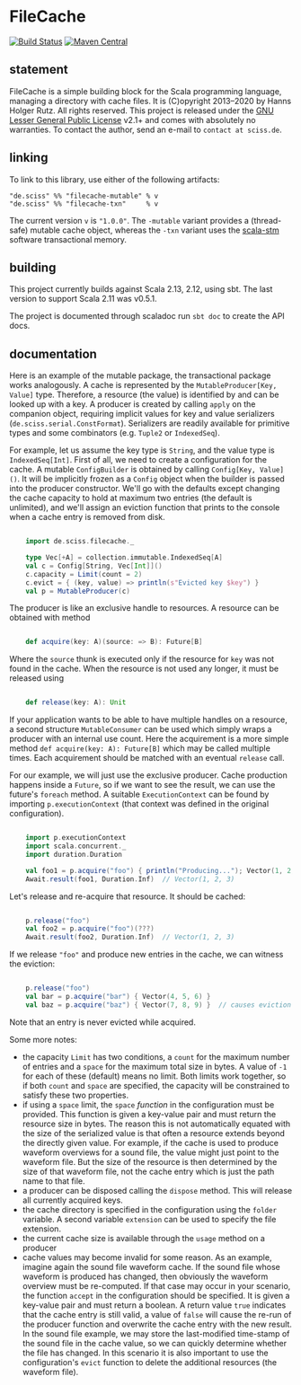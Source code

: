 # FileCache

[![Build Status](https://travis-ci.org/Sciss/FileCache.svg?branch=main)](https://travis-ci.org/Sciss/FileCache)
[![Maven Central](https://maven-badges.herokuapp.com/maven-central/de.sciss/filecache-common_2.13/badge.svg)](https://maven-badges.herokuapp.com/maven-central/de.sciss/filecache-common_2.13)

## statement

FileCache is a simple building block for the Scala programming language, managing a directory with cache files.
It is (C)opyright 2013&ndash;2020 by Hanns Holger Rutz. All rights reserved. This project is released under 
the [GNU Lesser General Public License](https://raw.github.com/Sciss/FileCache/main/LICENSE) v2.1+ and comes with 
absolutely no warranties. To contact the author, send an e-mail to `contact at sciss.de`.

## linking

To link to this library, use either of the following artifacts:

    "de.sciss" %% "filecache-mutable" % v
    "de.sciss" %% "filecache-txn"     % v

The current version `v` is `"1.0.0"`. The `-mutable` variant provides a (thread-safe) mutable cache object, 
whereas the `-txn` variant uses the [scala-stm](https://github.com/nbronson/scala-stm) software transactional memory.

## building

This project currently builds against Scala 2.13, 2.12, using sbt. 
The last version to support Scala 2.11 was v0.5.1.

The project is documented through scaladoc run `sbt doc` to create the API docs.

## documentation

Here is an example of the mutable package, the transactional package works analogously. A cache is represented by 
the `MutableProducer[Key, Value]` type. Therefore, a resource (the value) is identified by and can be looked up with 
a key. A producer is created by calling `apply` on the companion object, requiring implicit values for key and value 
serializers (`de.sciss.serial.ConstFormat`). Serializers are readily available for primitive types and some 
combinators (e.g. `Tuple2` or `IndexedSeq`).

For example, let us assume the key type is `String`, and the value type is `IndexedSeq[Int]`. First of all, we need 
to create a configuration for the cache. A mutable `ConfigBuilder` is obtained by calling `Config[Key, Value]()`. It 
will be implicitly frozen as a `Config` object when the builder is passed into the producer constructor. We'll go 
with the defaults except changing the cache capacity to hold at maximum two entries (the default is unlimited), and 
we'll assign an eviction function that prints to the console when a cache entry is removed from disk.

```scala

    import de.sciss.filecache._

    type Vec[+A] = collection.immutable.IndexedSeq[A]
    val c = Config[String, Vec[Int]]()
    c.capacity = Limit(count = 2)
    c.evict = { (key, value) => println(s"Evicted key $key") }
    val p = MutableProducer(c)
```

The producer is like an exclusive handle to resources. A resource can be obtained with method

```scala

    def acquire(key: A)(source: => B): Future[B]
````

Where the `source` thunk is executed only if the resource for `key` was not found in the cache. When the resource 
is not used any longer, it must be released using

```scala

    def release(key: A): Unit
```

If your application wants to be able to have multiple handles on a resource, a second structure `MutableConsumer` 
can be used which simply wraps a producer with an internal use count. Here the acquirement is a more simple method 
`def acquire(key: A): Future[B]` which may be called multiple times. Each acquirement should be matched with an 
eventual `release` call.

For our example, we will just use the exclusive producer. Cache production happens inside a `Future`, so if we want 
to see the result, we can use the future's `foreach` method. A suitable `ExecutionContext` can be found by importing 
`p.executionContext` (that context was defined in the original configuration).

```scala

    import p.executionContext
    import scala.concurrent._
    import duration.Duration

    val foo1 = p.acquire("foo") { println("Producing..."); Vector(1, 2, 3) }
    Await.result(foo1, Duration.Inf)  // Vector(1, 2, 3)
```

Let's release and re-acquire that resource. It should be cached:

```scala

    p.release("foo")
    val foo2 = p.acquire("foo")(???)
    Await.result(foo2, Duration.Inf)  // Vector(1, 2, 3)
```

If we release `"foo"` and produce new entries in the cache, we can witness the eviction:

```scala

    p.release("foo")
    val bar = p.acquire("bar") { Vector(4, 5, 6) }
    val baz = p.acquire("baz") { Vector(7, 8, 9) }  // causes eviction of "foo"
```

Note that an entry is never evicted while acquired.

Some more notes:

- the capacity `Limit` has two conditions, a `count` for the maximum number of entries and a `space` for the maximum 
total size in bytes. A value of `-1` for each of these (default) means no limit. Both limits work together, so if 
both `count` and `space` are specified, the capacity will be constrained to satisfy these two properties.
- if using a `space` limit, the `space` _function_ in the configuration must be provided. This function is given a 
  key-value pair and must return the resource size in bytes. The reason this is not automatically equated with the 
  size of the serialized value is that often a resource extends beyond the directly given value. For example, if the 
  cache is used to produce waveform overviews for a sound file, the value might just point to the waveform file. But 
  the size of the resource is then determined by the size of that waveform file, not the cache entry which is just 
  the path name to that file.
- a producer can be disposed calling the `dispose` method. This will release all currently acquired keys.
- the cache directory is specified in the configuration using the `folder` variable. A second variable `extension` 
  can be used to specify the file extension.
- the current cache size is available through the `usage` method on a producer
- cache values may become invalid for some reason. As an example, imagine again the sound file waveform cache. If 
  the sound file whose waveform is produced has changed, then obviously the waveform overview must be re-computed. 
  If that case may occur in your scenario, the function `accept` in the configuration should be specified. It is 
  given a key-value pair and must return a boolean. A return value `true` indicates that the cache entry is still 
  valid, a value of `false` will cause the re-run of the producer function and overwrite the cache entry with the 
  new result. In the sound file example, we may store the last-modified time-stamp of the sound file in the cache 
  value, so we can quickly determine whether the file has changed. In this scenario it is also important to use the 
  configuration's `evict` function to delete the additional resources (the waveform file).
